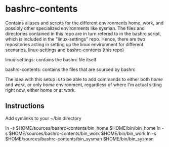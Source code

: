 # bashrc-contents

Contains aliases and scripts for the different environments home, work, and possibly other specialized environments like sysman. The files and directories contained in this repo are in turn refered to in the bashrc script, which is included in the "linux-settings" repo. Hence, there are two repositories acting in setting up the linux environment for different scenarios, linux-settings and bashrc-contents (this repo)

linux-settings: contains the bashrc file itself

bashrc-contents: contains the files that are sourced by bashrc

The idea with this setup is to be able to add commands to either both *home* and *work*, or only *home* environment, regardless of where I'm actual sitting right now, either home or at work. 

## Instructions

Add symlinks to your ~/bin directory

ln -s $HOME/sources/bashrc-contents/bin_home $HOME/bin/bin_home
ln -s $HOME/sources/bashrc-contents/bin_work $HOME/bin/bin_work
ln -s $HOME/sources/bashrc-contents/bin_sysman $HOME/bin/bin_sysman
